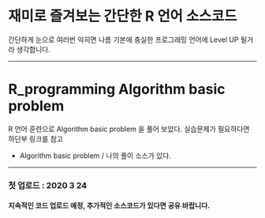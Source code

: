 # 재미로 즐겨보는 간단한 R 언어 소스코드 

간단하게 눈으로 여러번 익히면 나름 기본에 충실한 프로그래밍 언어에 Level UP 될거라 생각합니다. 

---
# R_programming Algorithm basic problem
R 언어 훈련으로 Algorithm basic problem 을 풀어 보았다. 
실습문제가 필요하다면 하단부 링크를 참고

- Algorithm basic problem / 나의 풀이 소스가 있다. 

---
### 첫 업로드 : 2020 3 24 
#### 지속적인 코드 업로드 예정, 추가적인 소스코드가 있다면 공유 바랍니다. 


